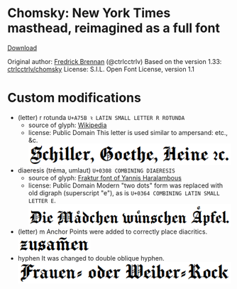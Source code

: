 # Chomsky: New York Times masthead, reimagined as a full font

[Download]()

Original author: [Fredrick Brennan](https://github.com/ctrlcctrlv) (@ctrlcctrlv)
Based on the version 1.33: [ctrlcctrlv/chomsky](https://github.com/ctrlcctrlv/chomsky)
License: S.I.L. Open Font License, version 1.1


# Custom modifications

* (letter) r rotunda `U+A75B ꝛ LATIN SMALL LETTER R ROTUNDA`
  - source of glyph: [Wikipedia](https://commons.wikimedia.org/wiki/File:Et_cetera_r_rotunda.svg)
  - license: Public Domain
  This letter is used similar to ampersand: etc., &amp;c.
  ![example](https://raw.githubusercontent.com/nikita-moor/chomsky/master/images/r-rotunda.png)
* diaeresis (tréma, umlaut) `U+0308 COMBINING DIAERESIS`
  - source of glyph: [Fraktur font of Yannis Haralambous](https://ctan.org/pkg/yfonts-t1)
  - license: Public Domain
  Modern "two dots" form was replaced with old digraph (superscript "e"), as is `U+0364 COMBINING LATIN SMALL LETTER E`.
  ![example](https://raw.githubusercontent.com/nikita-moor/chomsky/master/images/diaeresis.png)
* (letter) m
  Anchor Points were added to correctly place diacritics.
  ![example](https://raw.githubusercontent.com/nikita-moor/chomsky/master/images/m.png)
* hyphen
  It was changed to double oblique hyphen.
  ![example](https://raw.githubusercontent.com/nikita-moor/chomsky/master/images/hyphen.png)

